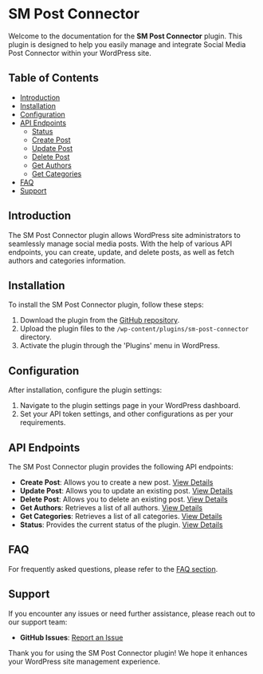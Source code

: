 # SM Post Connector
Welcome to the documentation for the **SM Post Connector** plugin. This plugin is designed to help you easily manage and integrate Social Media Post Connector within your WordPress site.
## Table of Contents
- [Introduction](#introduction)
- [Installation](#installation)
- [Configuration](#configuration)
- [API Endpoints](#api-endpoints)
	- [Status](status.md)
	- [Create Post](create-post.md)
	- [Update Post](update-post.md)
	- [Delete Post](delete-post.md)
	- [Get Authors](get-authors.md)
	- [Get Categories](get-categories.md)
- [FAQ](faq.md)
- [Support](#support)
## Introduction
The SM Post Connector plugin allows WordPress site administrators to seamlessly manage social media posts. With the help of various API endpoints, you can create, update, and delete posts, as well as fetch authors and categories information.
## Installation
To install the SM Post Connector plugin, follow these steps:
1. Download the plugin from the [GitHub repository](https://github.com/vplugins/sm-post-connector).
2. Upload the plugin files to the `/wp-content/plugins/sm-post-connector` directory.
3. Activate the plugin through the 'Plugins' menu in WordPress.
## Configuration
After installation, configure the plugin settings:
1. Navigate to the plugin settings page in your WordPress dashboard.
2. Set your API token settings, and other configurations as per your requirements.
## API Endpoints
The SM Post Connector plugin provides the following API endpoints:
-  **Create Post**: Allows you to create a new post. [View Details](create-post.md)
-  **Update Post**: Allows you to update an existing post. [View Details](update-post.md)
-  **Delete Post**: Allows you to delete an existing post. [View Details](delete-post.md)
-  **Get Authors**: Retrieves a list of all authors. [View Details](get-authors.md)
-  **Get Categories**: Retrieves a list of all categories. [View Details](get-categories.md)
-  **Status**: Provides the current status of the plugin. [View Details](status.md)  
## FAQ
For frequently asked questions, please refer to the [FAQ section](faq.md).
## Support
If you encounter any issues or need further assistance, please reach out to our support team:
-  **GitHub Issues**: [Report an Issue](https://github.com/vplugins/sm-post-connector/issues)

Thank you for using the SM Post Connector plugin! We hope it enhances your WordPress site management experience.